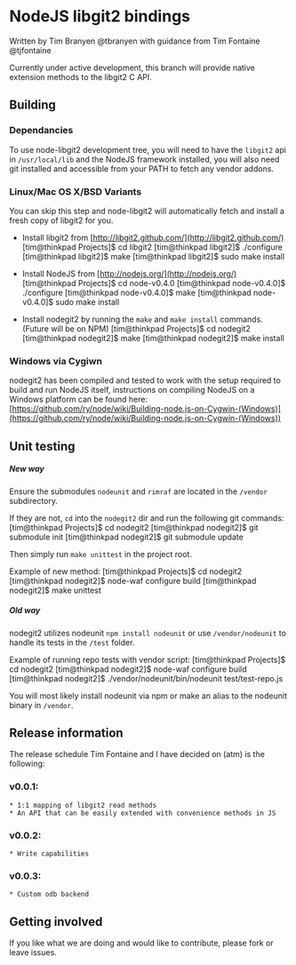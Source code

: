 NodeJS libgit2 bindings
=======================

Written by Tim Branyen @tbranyen 
with guidance from Tim Fontaine @tjfontaine

Currently under active development, this branch will provide native extension methods to the libgit2 C API.

Building
--------

### Dependancies ###
To use node-libgit2 development tree, you will need to have the `libgit2` api in `/usr/local/lib` and the NodeJS
framework installed, you will also need git installed and accessible from your PATH to fetch any vendor addons.

### Linux/Mac OS X/BSD Variants ###
You can skip this step and node-libgit2 will automatically fetch and install a fresh copy of libgit2 for you.
* Install libgit2 from [http://libgit2.github.com/](http://libgit2.github.com/) 
    [tim@thinkpad Projects]$ cd libgit2
    [tim@thinkpad libgit2]$ ./configure
    [tim@thinkpad libgit2]$ make 
    [tim@thinkpad libgit2]$ sudo make install

* Install NodeJS from [http://nodejs.org/](http://nodejs.org/)
    [tim@thinkpad Projects]$ cd node-v0.4.0
    [tim@thinkpad node-v0.4.0]$ ./configure
    [tim@thinkpad node-v0.4.0]$ make 
    [tim@thinkpad node-v0.4.0]$ sudo make install

* Install nodegit2 by running the `make` and `make install` commands.  (Future will be on NPM)
    [tim@thinkpad Projects]$ cd nodegit2
    [tim@thinkpad nodegit2]$ make
    [tim@thinkpad nodegit2]$ make install

### Windows via Cygiwn ###

nodegit2 has been compiled and tested to work with the setup required to build and run NodeJS itself, instructions on compiling NodeJS
on a Windows platform can be found here:
[https://github.com/ry/node/wiki/Building-node.js-on-Cygwin-(Windows)](https://github.com/ry/node/wiki/Building-node.js-on-Cygwin-(Windows))

Unit testing
------------

##### New way #####
Ensure the submodules `nodeunit` and `rimraf` are located in the `/vendor` subdirectory.

If they are not, `cd` into the `nodegit2` dir and run the following git commands:
    [tim@thinkpad Projects]$ cd nodegit2
    [tim@thinkpad nodegit2]$ git submodule init
    [tim@thinkpad nodegit2]$ git submodule update 

Then simply run `make unittest` in the project root.

Example of new method:
    [tim@thinkpad Projects]$ cd nodegit2
    [tim@thinkpad nodegit2]$ node-waf configure build
    [tim@thinkpad nodegit2]$ make unittest 

##### Old way #####
nodegit2 utilizes nodeunit `npm install nodeunit` or use `/vendor/nodeunit` to handle its tests in the
`/test` folder.

Example of running repo tests with vendor script:
    [tim@thinkpad Projects]$ cd nodegit2
    [tim@thinkpad nodegit2]$ node-waf configure build
    [tim@thinkpad nodegit2]$ ./vendor/nodeunit/bin/nodeunit test/test-repo.js 

You will most likely install nodeunit via npm or make an alias to the nodeunit binary in `/vendor`.

Release information
-------------------

The release schedule Tim Fontaine and I have decided on (atm) is the following:

### v0.0.1: ###
    * 1:1 mapping of libgit2 read methods
    * An API that can be easily extended with convenience methods in JS

### v0.0.2: ###
    * Write capabilities

### v0.0.3: ###
    * Custom odb backend

Getting involved
----------------

If you like what we are doing and would like to contribute, please fork or leave issues.
